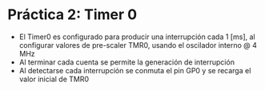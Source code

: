 # Práctica 2: Timer 0

- El  Timer0 es configurado para producir una interrupción cada 1 [ms], al configurar valores de pre-scaler TMR0, usando el oscilador interno @ 4 MHz
- Al terminar cada cuenta se permite la generación de interrupción 
- Al detectarse cada interrupción se conmuta el pin GP0 y se recarga el valor inicial de TMR0

